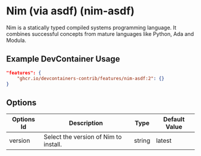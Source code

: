 
# Nim (via asdf) (nim-asdf)

Nim is a statically typed compiled systems programming language. It combines successful concepts from mature languages like Python, Ada and Modula.

## Example DevContainer Usage

```json
"features": {
    "ghcr.io/devcontainers-contrib/features/nim-asdf:2": {}
}
```

## Options

| Options Id | Description | Type | Default Value |
|-----|-----|-----|-----|
| version | Select the version of Nim to install. | string | latest |


